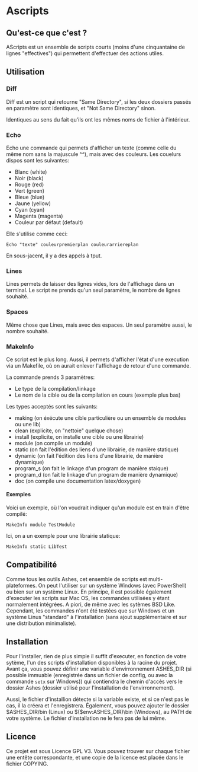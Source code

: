 # Ascripts

## Qu'est-ce que c'est ?

AScripts est un ensemble de scripts courts (moins d'une cinquantaine de lignes "effectives") qui permettent d'effectuer des actions utiles.

## Utilisation

### Diff

Diff est un script qui retourne "Same Directory", si les deux dossiers passés en paramètre sont identiques, et "Not Same Directory" sinon.

Identiques au sens du fait qu'ils ont les mêmes noms de fichier à l'intérieur.

### Echo

Echo une commande qui permets d'afficher un texte (comme celle du même nom sans la majuscule ^^), mais avec des couleurs. Les couelurs dispos sont les suivantes:

* Blanc (white)
* Noir (black)
* Rouge (red)
* Vert (green)
* Bleue (blue)
* Jaune (yellow)
* Cyan (cyan)
* Magenta (magenta)
* Couleur par défaut (default)

Elle s'utilise comme ceci:

    Echo "texte" couleurpremierplan couleurarriereplan

En sous-jacent, il y a des appels à tput.

### Lines

Lines permets de laisser des lignes vides, lors de l'affichage dans un terminal. Le script ne prends qu'un seul paramètre, le nombre de lignes souhaité.

### Spaces

Même chose que Lines, mais avec des espaces. Un seul paramètre aussi, le nombre souhaité.

### MakeInfo

Ce script est le plus long. Aussi, il permets d'afficher l'état d'une execution via un Makefile, où on aurait enlever l'affichage de retour d'une commande.

La commande prends 3 paramètres:

* Le type de la compilation/linkage
* Le nom de la cible ou de la compilation en cours (exemple plus bas)

Les types acceptés sont les suivants:

* making (on éxécute une cible particulière ou un ensemble de modules ou une lib)
* clean (explicite, on "nettoie" quelque chose)
* install (explicite, on installe une cible ou une librairie)
* module (on compile un module)
* static (on fait l'édition des liens d'une librairie, de manière statique)
* dynamic (on fait l'édition des liens d'une librairie, de manière dynamique)
* program_s (on fait le linkage d'un program de manière staique)
* program_d (on fait le linkage d'un program de manière dynamique)
* doc (on compile une documentation latex/doxygen)

#### Exemples

Voici un exemple, où l'on voudrait indiquer qu'un module est en train d'être compilé:

    MakeInfo module TestModule

Ici, on a un exemple pour une librairie statique:

    MakeInfo static LibTest

## Compatibilité

Comme tous les outils Ashes, cet ensemble de scripts est multi-plateformes. On peut l'utiliser sur un système Windows (avec PowerShell) ou bien sur un système Linux. En principe, il est possible également d'executer les scripts sur Mac OS, les commandes utilisées y étant normalement intégrées. A piori, de même avec les sytèmes BSD Like. Cependant, les commandes n'ont été testées que sur Windows et un système Linus "standard" à l'installation (sans ajout supplémentaire et sur une distribution minimaliste).

## Installation

Pour l'installer, rien de plus simple il suffit d'executer, en fonction de votre sytème, l'un des scripts d'installation disponibles à la racine du projet. Avant ça, vous pouvez définir une variable d'envirronnement ASHES_DIR (si possible immuable (enregistrée dans un fichier de config, ou avec la commande `setx` sur Windows)) qui contiendra le chemin d'accès vers le dossier Ashes (dossier utilisé pour l'installation de l'envirronnement).

Aussi, le fichier d'installion détecte si la variable existe, et si ce n'est pas le cas, il la créera et l'enregistrera. Également, vous pouvez ajouter le dossier \$ASHES\_DIR/bin \(Linux\) ou \$\(\$env:ASHES\_DIR\)\\bin \(Windows\), au PATH de votre système. Le fichier d'installation ne le fera pas de lui même.

## Licence

Ce projet est sous Licence GPL V3. Vous pouvez trouver sur chaque fichier une entête correspondante, et une copie de la licence est placée dans le fichier COPYING.
